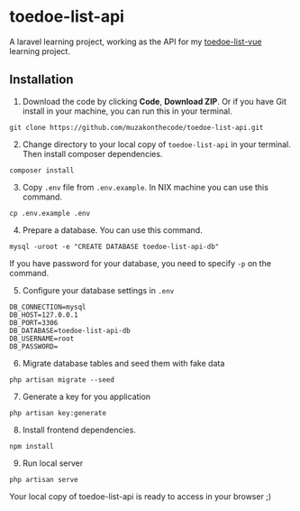 # toedoe-list-api

A laravel learning project, working as the API for my [toedoe-list-vue](https://github.com/muzakonthecode/toedoe-list-vue) learning project.

## Installation

1. Download the code by clicking **Code**, **Download ZIP**. Or if you have Git install in your machine, you can run this in your terminal.

```
git clone https://github.com/muzakonthecode/toedoe-list-api.git
```

2. Change directory to your local copy of `toedoe-list-api` in your terminal. Then install composer dependencies.

```
composer install
```

3. Copy `.env` file from `.env.example`. In NIX machine you can use this command.

```
cp .env.example .env
```

4. Prepare a database. You can use this command.

```
mysql -uroot -e "CREATE DATABASE toedoe-list-api-db"
```

If you have password for your database, you need to specify `-p` on the command.

5. Configure your database settings in `.env`

```
DB_CONNECTION=mysql
DB_HOST=127.0.0.1
DB_PORT=3306
DB_DATABASE=toedoe-list-api-db
DB_USERNAME=root
DB_PASSWORD=
```

6. Migrate database tables and seed them with fake data

```
php artisan migrate --seed
```

7. Generate a key for you application

```
php artisan key:generate
```

8. Install frontend dependencies.

```
npm install
```

9. Run local server

```
php artisan serve
```

Your local copy of toedoe-list-api is ready to access in your browser ;)
